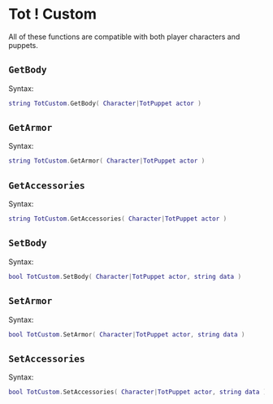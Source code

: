 # Tot ! Custom
All of these functions are compatible with both player characters and puppets.

## `GetBody` <Badge type="info" text="function" />

Syntax:
```lua
string TotCustom.GetBody( Character|TotPuppet actor )
```

## `GetArmor` <Badge type="info" text="function" />

Syntax:
```lua
string TotCustom.GetArmor( Character|TotPuppet actor )
```

## `GetAccessories` <Badge type="info" text="function" />

Syntax:
```lua
string TotCustom.GetAccessories( Character|TotPuppet actor )
```

## `SetBody` <Badge type="info" text="function" />

Syntax:
```lua
bool TotCustom.SetBody( Character|TotPuppet actor, string data )
```

## `SetArmor` <Badge type="info" text="function" />

Syntax:
```lua
bool TotCustom.SetArmor( Character|TotPuppet actor, string data )
```

## `SetAccessories` <Badge type="info" text="function" />

Syntax:
```lua
bool TotCustom.SetAccessories( Character|TotPuppet actor, string data )
```